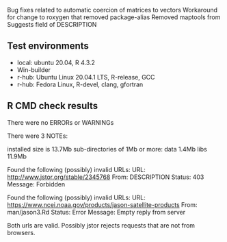 
Bug fixes related to automatic coercion of matrices to vectors
Workaround for change to roxygen that removed package-alias
Removed maptools from Suggests field of DESCRIPTION

## Test environments

* local: ubuntu 20.04, R 4.3.2
* Win-builder
* r-hub: Ubuntu Linux 20.04.1 LTS, R-release, GCC
* r-hub: Fedora Linux, R-devel, clang, gfortran


## R CMD check results

There were no ERRORs or WARNINGs

There were 3 NOTEs:

installed size is 13.7Mb
   sub-directories of 1Mb or more:
      data   1.4Mb
      libs  11.9Mb

Found the following (possibly) invalid URLs:
   URL: http://www.jstor.org/stable/2345768
      From: DESCRIPTION
      Status: 403
      Message: Forbidden

Found the following (possibly) invalid URLs:
   URL: https://www.ncei.noaa.gov/products/jason-satellite-products
      From: man/jason3.Rd
      Status: Error
      Message: Empty reply from server

Both urls are valid. Possibly jstor rejects requests that are not from browsers.

